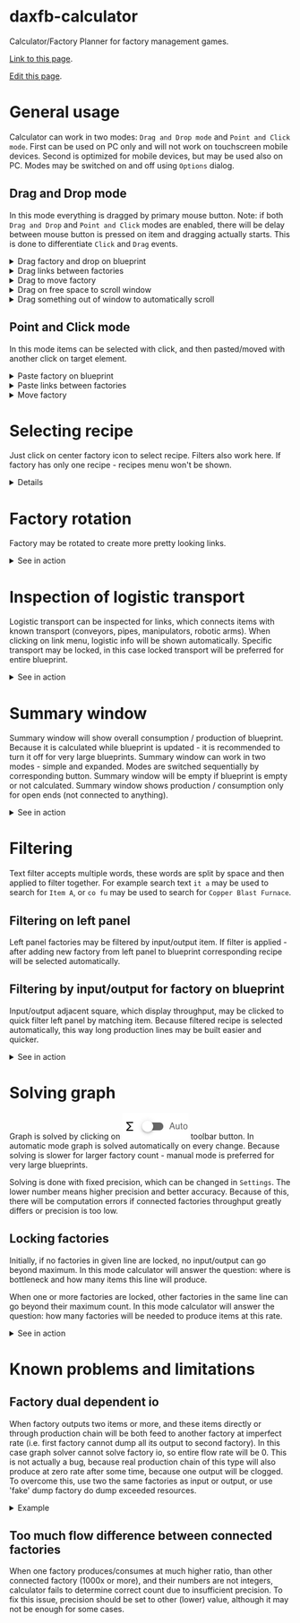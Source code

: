 # daxfb-calculator
Calculator/Factory Planner for factory management games.

[Link to this page](https://doubleaxe.github.io/daxfb-calculator/docs/).

[Edit this page](https://github.com/doubleaxe/daxfb-calculator/edit/main/docs/README.md).

# General usage

Calculator can work in two modes: `Drag and Drop mode` and `Point and Click mode`.
First can be used on PC only and will not work on touchscreen mobile devices.
Second is optimized for mobile devices, but may be used also on PC.
Modes may be switched on and off using `Options` dialog.

## Drag and Drop mode

In this mode everything is dragged by primary mouse button.
Note: if both `Drag and Drop` and `Point and Click` modes are enabled,
there will be delay between mouse button is pressed on item and dragging actually starts.
This is done to differentiate `Click` and `Drag` events.

<details><summary>Drag factory and drop on blueprint</summary>

![drag-n-drop-1](./assets/drag-n-drop-1.gif)
</details>

<details><summary>Drag links between factories</summary>

![drag-n-drop-2](./assets/drag-n-drop-2.gif)
</details>

<details><summary>Drag to move factory</summary>

![drag-n-drop-3](./assets/drag-n-drop-3.gif)
</details>

<details><summary>Drag on free space to scroll window</summary>

![drag-n-drop-4](./assets/drag-n-drop-4.gif)
</details>

<details><summary>Drag something out of window to automatically scroll</summary>

![drag-n-drop-5](./assets/drag-n-drop-5.gif)
</details>

## Point and Click mode

In this mode items can be selected with click, and then pasted/moved with another click on target element.

<details><summary>Paste factory on blueprint</summary>

![point-n-click1](./assets/point-n-click1.gif)
</details>

<details><summary>Paste links between factories</summary>

![point-n-click2](./assets/point-n-click2.gif)
</details>

<details><summary>Move factory</summary>

![point-n-click3](./assets/point-n-click3.gif)
</details>

# Selecting  recipe

Just click on center factory icon to select recipe. Filters also work here.
If factory has only one recipe - recipes menu won't be shown.

<details><summary>Details</summary>

![recipe-selection](./assets/recipe-selection.png)
</details>

# Factory rotation

Factory may be rotated to create more pretty looking links.

<details><summary>See in action</summary>

![rotation](./assets/rotation.gif)
</details>

# Inspection of logistic transport

Logistic transport can be inspected for links, which connects items with known transport (conveyors, pipes, manipulators, robotic arms). When clicking on link menu, logistic info will be shown automatically. Specific transport may be locked, in this case locked transport will be preferred for entire blueprint.

<details><summary>See in action</summary>

![logistic](./assets/logistic.gif)
</details>

# Summary window

Summary window will show overall consumption / production of blueprint. Because it is calculated while blueprint is updated - it is recommended to turn it off for very large blueprints. Summary window can work in two modes - simple and expanded. Modes are switched sequentially by corresponding button. Summary window will be empty if blueprint is empty or not calculated. Summary window shows production / consumption only for open ends (not connected to anything).


<details><summary>See in action</summary>

![summary](./assets/summary.gif)
</details>

# Filtering

Text filter accepts multiple words, these words are split by space and then applied to filter together.
For example search text `it a` may be used to search for `Item A`, or `co fu` may be used to search for `Copper Blast Furnace`.

## Filtering on left panel

Left panel factories may be filtered by input/output item.
If filter is applied - after adding new factory from left panel to blueprint corresponding recipe will be selected automatically.

## Filtering by input/output for factory on blueprint

Input/output adjacent square, which display throughput, may be clicked to quick filter left panel by matching item.
Because filtered recipe is selected automatically, this way long production lines may be built easier and quicker.

<details><summary>See in action</summary>

![factory-filtering](./assets/factory-filtering.gif)
</details>

# Solving graph

Graph is solved by clicking on ![solve](./assets/solve.png) toolbar button.
In automatic mode graph is solved automatically on every change.
Because solving is slower for larger factory count - manual mode is preferred for very large blueprints.

Solving is done with fixed precision, which can be changed in `Settings`.
The lower number means higher precision and better accuracy.
Because of this, there will be computation errors if connected factories throughput greatly differs or precision is too low.

## Locking factories

Initially, if no factories in given line are locked, no input/output can go beyond maximum.
In this mode calculator will answer the question: where is bottleneck and how many items this line will produce.

When one or more factories are locked, other factories in the same line can go beyond their maximum count.
In this mode calculator will answer the question: how many factories will be needed to produce items at this rate.

<details><summary>See in action</summary>

![locking](./assets/locking.gif)
</details>

# Known problems and limitations

## Factory dual dependent io

When factory outputs two items or more, and these items directly or through production chain will be both feed to another factory at imperfect rate (i.e. first factory cannot dump all its output to second factory). In this case graph solver cannot solve factory io, so entire flow rate will be 0. This is not actually a bug, because real production chain of this type will also produce at zero rate after some time, because one output will be clogged. To overcome this, use two the same factories as input or output, or use 'fake' dump factory do dump exceeded resources.

<details><summary>Example</summary>

![limitation-ratio](./assets/limitation-ratio1.png)
![limitation-ratio](./assets/limitation-ratio2.png)
</details>

## Too much flow difference between connected factories

When one factory produces/consumes at much higher ratio, than other connected factory (1000x or more), and their numbers are not integers, calculator fails to determine correct count due to insufficient precision. To fix this issue, precision should be set to other (lower) value, although it may not be enough for some cases.

